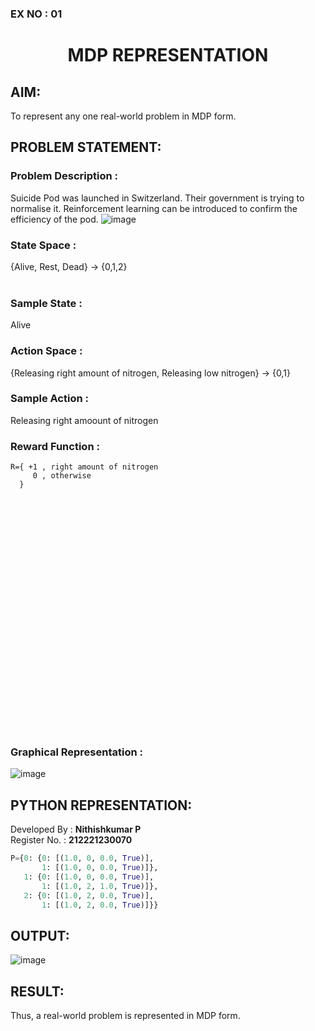 ### EX NO : 01
# <p align="center">MDP REPRESENTATION</p>

## AIM:
To represent any one real-world problem in MDP form.

## PROBLEM STATEMENT:

### Problem Description :
Suicide Pod was launched in Switzerland. Their government is trying to normalise it. Reinforcement learning can be introduced to confirm the efficiency of the pod.
![image](https://github.com/Jovita08/mdp-representation/assets/94174503/84c3433d-f987-4b36-b2ce-5cda9b107ed8)

### State Space :
{Alive, Rest, Dead} -> {0,1,2}
</br></br>
### Sample State :
Alive

### Action Space :
{Releasing right amount of nitrogen, Releasing low nitrogen} -> {0,1}

### Sample Action : 
Releasing right amoount of nitrogen

### Reward Function :
```
R={ +1 , right amount of nitrogen
     0 , otherwise
  }
```
</br></br></br></br></br></br></br></br></br></br></br></br></br></br></br></br></br></br></br></br></br></br>
### Graphical Representation :
![image](https://github.com/NITHISHKUMAR-P/mdp-representation/assets/93427017/502b4b83-f11a-4cf5-bdf8-7bfa7b6d45ff)


## PYTHON REPRESENTATION:
Developed By : **Nithishkumar P**
</br>
Register No. : **212221230070**
```py
P={0: {0: [(1.0, 0, 0.0, True)],
       1: [(1.0, 0, 0.0, True)]},
   1: {0: [(1.0, 0, 0.0, True)],
       1: [(1.0, 2, 1.0, True)]},
   2: {0: [(1.0, 2, 0.0, True)],
       1: [(1.0, 2, 0.0, True)]}}
```
## OUTPUT:
![image](https://github.com/NITHISHKUMAR-P/mdp-representation/assets/93427017/690df3c9-9d9e-4a32-b420-076aacb656e2)

## RESULT:
Thus, a real-world problem is represented in MDP form.
